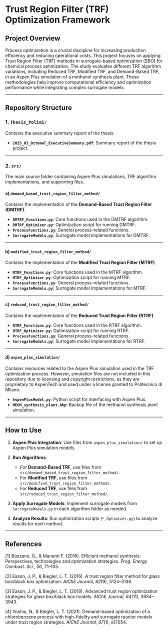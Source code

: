 # Trust Region Filter (TRF) Optimization Framework

## Project Overview

Process optimization is a crucial discipline for increasing production efficiency and reducing operational costs. This project focuses on applying Trust Region Filter (TRF) methods in surrogate-based optimization (SBO) for chemical process optimization. The study evaluates different TRF algorithm variations, including Reduced TRF, Modified TRF, and Demand-Based TRF, in an Aspen Plus simulation of a methanol synthesis plant. These methodologies help improve computational efficiency and optimization performance while integrating complex surrogate models.

---

## **Repository Structure**

### 1. `Thesis_Polimi/`
Contains the executive summary report of the thesis.
- **`2025_03_Oztemel_ExecutiveSummary.pdf`**: Summary report of the thesis project.

---

### 2. `src/`
The main source folder containing Aspen Plus simulations, TRF algorithm implementations, and supporting files.

#### a) `demand_based_trust_region_filter_method/`
Contains the implementation of the **Demand-Based Trust Region Filter (DMTRF)**.

- **`DMTRF_Functions.py`**: Core functions used in the DMTRF algorithm.
- **`DMTRF_Optimizer.py`**: Optimization script for running DMTRF.
- **`ProcessFunctions.py`**: General process-related functions.
- **`SurrogateModels.py`**: Surrogate model implementations for DMTRF.

---

#### b) `modified_trust_region_filter_method/`
Contains the implementation of the **Modified Trust Region Filter (MTRF)**.

- **`MTRF_Functions.py`**: Core functions used in the MTRF algorithm.
- **`MTRF_Optimizer.py`**: Optimization script for running MTRF.
- **`ProcessFunctions.py`**: General process-related functions.
- **`SurrogateModels.py`**: Surrogate model implementations for MTRF.

---

#### c) `reduced_trust_region_filter_method/`
Contains the implementation of the **Reduced Trust Region Filter (RTRF)**.

- **`RTRF_Functions.py`**: Core functions used in the RTRF algorithm.
- **`RTRF_Optimizer.py`**: Optimization script for running RTRF.
- **`ProcessFunctions.py`**: General process-related functions.
- **`SurrogateModels.py`**: Surrogate model implementations for RTRF.

---

#### d) `aspen_plus_simulation/`
Contains resources related to the Aspen Plus simulation used in the TRF optimization process. However, simulation files are not included in this repository due to licensing and copyright restrictions, as they are proprietary to AspenTech and used under a license granted to Politecnico di Milano.

- **`AspenPlusModel.py`**: Python script for interfacing with Aspen Plus.
- **`MEOH_synthesis_plant.bkp`**: Backup file of the methanol synthesis plant simulation.

---

## **How to Use**

1. **Aspen Plus Integration**: Use files from `aspen_plus_simulation/` to set up Aspen Plus simulation models.

2. **Run Algorithms**:
   - For **Demand-Based TRF**, use files from `src/demand_based_trust_region_filter_method/`.
   - For **Modified TRF**, use files from `src/modified_trust_region_filter_method/`.
   - For **Reduced TRF**, use files from `src/reduced_trust_region_filter_method/`.

4. **Apply Surrogate Models**: Implement surrogate models from `SurrogateModels.py` in each algorithm folder as needed.

5. **Analyze Results**: Run optimization scripts (`*_Optimizer.py`) to analyze results for each method.

---

## References

[1] Bozzano, G., & Manenti F. (2016). Efficient methanol synthesis: Perspectives, technologies and optimization strategies. *Prog. Energy Combust. Sci., 56*, 71–105.

[2] Eason, J. P., & Biegler, L. T. (2016). A trust region filter method for glass box/black box optimization. *AIChE Journal, 62*(9), 3124–3136.

[3] Eason, J. P., & Biegler, L. T. (2018). Advanced trust region optimization strategies for glass box/black box models. *AIChE Journal, 64*(11), 3934–3943.

[4] Yoshio, N., & Biegler, L. T. (2021). Demand-based optimization of a chlorobenzene process with high-fidelity and surrogate reactor models under trust region strategies. *AIChE Journal, 67*(1), e17054.

